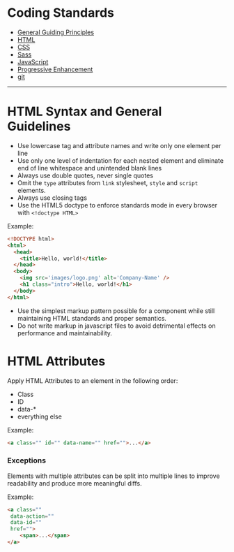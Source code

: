 Coding Standards
================

* [General Guiding Principles](/README.md)
* [HTML](/html.md)
* [CSS](/css.md)
* [Sass](/sass.md)
* [JavaScript](/js.md)
* [Progressive Enhancement](/pe.md)
* [git](/git.md)

<hr>

# HTML Syntax and General Guidelines

* Use lowercase tag and attribute names and write only one element per line
* Use only one level of indentation for each nested element and eliminate end of line whitespace and unintended blank lines
* Always use double quotes, never single quotes
* Omit the `type` attributes from `link` stylesheet, `style` and `script` elements.
* Always use closing tags
* Use the HTML5 doctype to enforce standards mode in every browser with `<!doctype HTML>`

Example:

```html
<!DOCTYPE html>
<html>
  <head>
    <title>Hello, world!</title>
  </head>
  <body>
    <img src='images/logo.png' alt='Company-Name' />
    <h1 class="intro">Hello, world!</h1>
  </body>
</html>
```

* Use the simplest markup pattern possible for a component while still maintaining HTML standards and proper semantics. 
* Do not write markup in javascript files to avoid detrimental effects on performance and maintainability.

# HTML Attributes

Apply HTML Attributes to an element in the following order:
* Class
* ID
* data-*
* everything else

Example:

```html
<a class="" id="" data-name="" href="">...</a>
```

### Exceptions
Elements with multiple attributes can be split into multiple lines to improve readability and produce more meaningful diffs.

Example: 

```html
<a class=""
 data-action=""
 data-id=""
 href="">
    <span>...</span>
</a>
```



